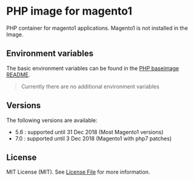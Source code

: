 PHP image for magento1
======================

PHP container for magento1 applications. Magento1 is not installed in the Image.

Environment variables
---------------------

The basic environment variables can be found in the [PHP baseimage
README](https://github.com/dockerwest/php/blob/master/README.md).

> Currently there are no additional environment variables

Versions
--------

The following versions are available:
- 5.6 : supported until 31 Dec 2018 (Most Magento1 versions)
- 7.0 : supported until 3 Dec 2018 (Magento1 with php7 patches)

License
-------

MIT License (MIT). See [License File](LICENSE.md) for more information.
